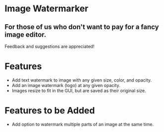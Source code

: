 # Image Watermarker
## For those of us who don't want to pay for a fancy image editor.

Feedback and suggestions are appreciated!

# Features
* Add text watermark to image with any given size, color, and opacity.
* Add an image watermark (logo) at any given opacity.
* Images resize to fit in the GUI, but are saved as their original size.

# Features to be Added
* Add option to watermark multiple parts of an image at the same time.

